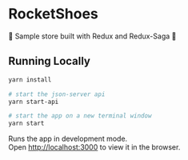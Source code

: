 # RocketShoes

:shoe: Sample store built with Redux and Redux-Saga :shoe:

## Running Locally

```sh
yarn install

# start the json-server api
yarn start-api

# start the app on a new terminal window
yarn start
```

Runs the app in development mode.<br>
Open [http://localhost:3000](http://localhost:3000) to view it in the browser.
